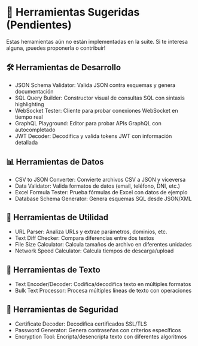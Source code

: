 # 🚧 Herramientas Sugeridas (Pendientes)

Estas herramientas aún no están implementadas en la suite. Si te interesa alguna, ¡puedes proponerla o contribuir!

## 🛠️ Herramientas de Desarrollo

- JSON Schema Validator: Valida JSON contra esquemas y genera documentación
- SQL Query Builder: Constructor visual de consultas SQL con sintaxis highlighting
- WebSocket Tester: Cliente para probar conexiones WebSocket en tiempo real
- GraphQL Playground: Editor para probar APIs GraphQL con autocompletado
- JWT Decoder: Decodifica y valida tokens JWT con información detallada

## 📊 Herramientas de Datos

- CSV to JSON Converter: Convierte archivos CSV a JSON y viceversa
- Data Validator: Valida formatos de datos (email, teléfono, DNI, etc.)
- Excel Formula Tester: Prueba fórmulas de Excel con datos de ejemplo
- Database Schema Generator: Genera esquemas SQL desde JSON/XML

## 🔧 Herramientas de Utilidad

- URL Parser: Analiza URLs y extrae parámetros, dominios, etc.
- Text Diff Checker: Compara diferencias entre dos textos
- File Size Calculator: Calcula tamaños de archivo en diferentes unidades
- Network Speed Calculator: Calcula tiempos de descarga/upload

## 📝 Herramientas de Texto

- Text Encoder/Decoder: Codifica/decodifica texto en múltiples formatos
- Bulk Text Processor: Procesa múltiples líneas de texto con operaciones

## 🔐 Herramientas de Seguridad

- Certificate Decoder: Decodifica certificados SSL/TLS
- Password Generator: Genera contraseñas con criterios específicos
- Encryption Tool: Encripta/desencripta texto con diferentes algoritmos
